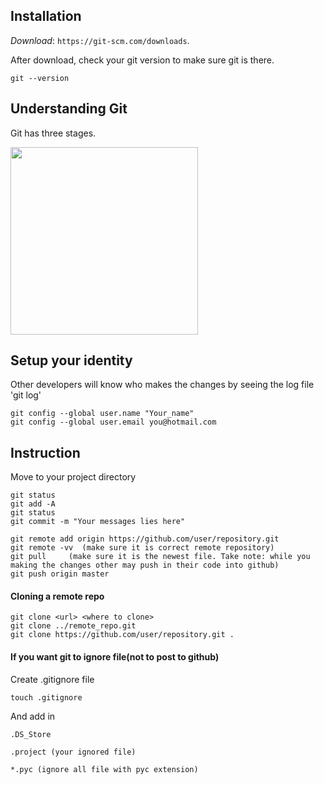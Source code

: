 ## Installation 

*Download*:  `https://git-scm.com/downloads`.

After download, check your git version to make sure git is there.

`git --version`

## Understanding Git  
Git has three stages.  

<img src="http://i.stack.imgur.com/zLTpo.png" height=" 300px" width="300px" />

##  Setup your identity
Other developers will know who makes the changes by seeing the log file 'git log'

```
git config --global user.name "Your_name"  
git config --global user.email you@hotmail.com
```

## Instruction

Move to your project directory  
```
git status
git add -A
git status
git commit -m "Your messages lies here"

git remote add origin https://github.com/user/repository.git  
git remote -vv  (make sure it is correct remote repository)
git pull     (make sure it is the newest file. Take note: while you making the changes other may push in their code into github)
git push origin master
```
#### Cloning a remote repo

```
git clone <url> <where to clone>
git clone ../remote_repo.git
git clone https://github.com/user/repository.git .   
```


#### If you want git to ignore file(not to post to github)

Create .gitignore file

`touch .gitignore`

And add in   

```
.DS_Store

.project (your ignored file)

*.pyc (ignore all file with pyc extension)
```





